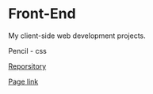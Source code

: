 # Front-End

My client-side web development projects.

Pencil - css 

[Reporsitory](https://github.com/EmilyCheoh/Front-End/tree/master/Pencil)

[Page link](https://info343a-au17.github.io/challenges-EmilyCheoh/challenge3/)


